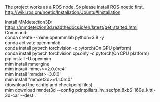 The project works as a ROS node. So please install ROS-noetic first.
http://wiki.ros.org/noetic/Installation/Ubuntu#Installation



Install MMdetection3D:  
https://mmdetection3d.readthedocs.io/en/latest/get_started.html  
Command:  
conda create --name openmmlab python=3.8 -y  
conda activate openmmlab  
conda install pytorch torchvision -c pytorch(On GPU platform)  
conda install pytorch torchvision cpuonly -c pytorch(On CPU platform)  
pip install -U openmim  
mim install mmengine  
mim install 'mmcv>=2.0.0rc4'  
mim install 'mmdet>=3.0.0'  
mim install "mmdet3d>=1.1.0rc0"  
(download the config and checkpoint files)  
mim download mmdet3d --config pointpillars_hv_secfpn_8xb6-160e_kitti-3d-car --dest .  


